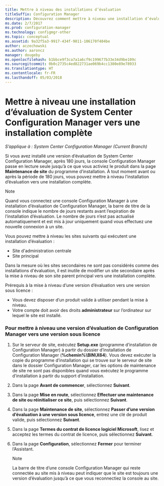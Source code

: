 ```yaml
---
title: Mettre à niveau des installations d’évaluation
titleSuffix: Configuration Manager
description: Découvrez comment mettre à niveau une installation d’évaluation vers une installation complète de System Center Configuration Manager.
ms.date: 2/7/2017
ms.prod: configuration-manager
ms.technology: configmgr-other
ms.topic: conceptual
ms.assetid: 9a32f5a3-9917-434f-9811-106170f404be
author: aczechowski
ms.author: aaroncz
manager: dougeby
ms.openlocfilehash: b1bbce9f3ca7a1a6cf9c199677b33e34d9be109c
ms.sourcegitcommit: 0b0c2735c4ed822731ae069b4cc1380e89e78933
ms.translationtype: HT
ms.contentlocale: fr-FR
ms.lasthandoff: 05/03/2018
---
```

# <a name="upgrade-an-evaluation-installation-of-system-center-configuration-manager-to-a-full-installation"></a>Mettre à niveau une installation d’évaluation de System Center Configuration Manager vers une installation complète

*S’applique à : System Center Configuration Manager (Current Branch)*

Si vous avez installé une version d’évaluation de System Center Configuration Manager, après 180 jours, la console Configuration Manager passe en lecture seule jusqu’à ce que vous activiez le produit dans la page **Maintenance de site** du programme d’installation. À tout moment avant ou après la période de 180 jours, vous pouvez mettre à niveau l’installation d’évaluation vers une installation complète.  

> [!NOTE]  
>  Quand vous connectez une console Configuration Manager à une installation d’évaluation de Configuration Manager, la barre de titre de la console indique le nombre de jours restants avant l’expiration de l’installation d’évaluation. Le nombre de jours n’est pas actualisé automatiquement et est mis à jour uniquement quand vous effectuez une nouvelle connexion à un site.  

 Vous pouvez mettre à niveau les sites suivants qui exécutent une installation d’évaluation :  

-   Site d'administration centrale  
-   Site principal  

Dans la mesure où les sites secondaires ne sont pas considérés comme des installations d'évaluation, il est inutile de modifier un site secondaire après la mise à niveau de son site parent principal vers une installation complète.  

Prérequis à la mise à niveau d’une version d’évaluation vers une version sous licence :  

-   Vous devez disposer d’un produit valide à utiliser pendant la mise à niveau.  
-   Votre compte doit avoir des droits **administrateur** sur l’ordinateur sur lequel le site est installé.  

### <a name="to-upgrade-an-evaluation-version-of-configuration-manager-to-a-licensed-version"></a>Pour mettre à niveau une version d’évaluation de Configuration Manager vers une version sous licence  

1.  Sur le serveur de site, exécutez **Setup.exe** (programme d’installation de Configuration Manager) à partir du dossier d’installation de Configuration Manager (**%chemin%\BIN\X64**). Vous devez exécuter la copie du programme d’installation qui se trouve sur le serveur de site dans le dossier Configuration Manager, car les options de maintenance de site ne sont pas disponibles quand vous exécutez le programme d’installation à partir du support d’installation.  
2.  Dans la page **Avant de commencer**, sélectionnez **Suivant**.  
3.  Dans la page **Mise en route**, sélectionnez **Effectuer une maintenance de site ou réinitialiser ce site**, puis sélectionnez **Suivant**.  
4.  Dans la page **Maintenance de site**, sélectionnez **Passer d’une version d’évaluation à une version sous licence**, entrez une clé de produit valide, puis sélectionnez **Suivant**.  
5.  Dans la page **Termes du contrat de licence logiciel Microsoft**, lisez et acceptez les termes du contrat de licence, puis sélectionnez **Suivant**.  
6.  Dans la page **Configuration**, sélectionnez **Fermer** pour terminer l’Assistant.  

    > [!NOTE]  
    >  La barre de titre d’une console Configuration Manager qui reste connectée au site mis à niveau peut indiquer que le site est toujours une version d’évaluation jusqu’à ce que vous reconnectiez la console au site.  
